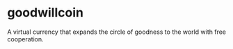 # goodwillcoin
A virtual currency that expands the circle of goodness to the world with free cooperation.
